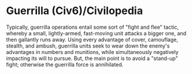 # Guerrilla (Civ6)/Civilopedia

Typically, guerrilla operations entail some sort of "fight and flee" tactic, whereby a small, lightly-armed, fast-moving unit attacks a bigger one, and then gallantly runs away. Using every advantage of cover, camouflage, stealth, and ambush, guerrilla units seek to wear down the enemy's advantages in numbers and munitions, while simultaneously negatively impacting its will to pursue. But, the main point is to avoid a "stand-up" fight; otherwise the guerrilla force is annihilated.